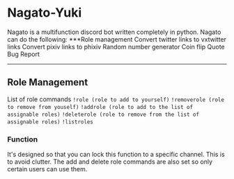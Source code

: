 # Nagato-Yuki
Nagato is a multifunction discord bot written completely in python. Nagato can do the following:
***Role management
Convert twitter links to vxtwitter links
Convert pixiv links to phixiv
Random number generator
Coin flip
Quote
Bug Report
***
## Role Management
List of role commands
`!role (role to add to yourself)`
`!removerole (role to remove from youself)`
`!addrole (role to add to the list of assignable roles)`
`!deleterole (role to remove from the list of assignable roles)`
`!listroles`
### Function
It's designed so that you can lock this function to a specific channel. This is to avoid clutter. The add and delete role commands are also set so only certain users can use them. 
